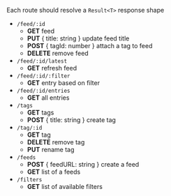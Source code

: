 Each route should resolve a `Result<T>` response shape

- `/feed/:id`
  - **GET** feed
  - **PUT** { title: string } update feed title
  - **POST** { tagId: number } attach a tag to feed
  - **DELETE** remove feed
- `/feed/:id/latest`
  - **GET** refresh feed
- `/feed/:id/:filter`
  - **GET** entry based on filter
- `/feed/:id/entries`
  - **GET** all entries
- `/tags`
  - **GET** tags
  - **POST** { title: string } create tag
- `/tag/:id`
  - **GET** tag
  - **DELETE** remove tag
  - **PUT** rename tag
- `/feeds`
  - **POST** { feedURL: string } create a feed
  - **GET** list of a feeds
- `/filters`
  - **GET** list of available filters
